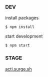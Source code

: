 ### DEV
install packages

    $ npm install

start development

    $ npm start

### STAGE
[acti.surge.sh](https://acti.surge.sh)

